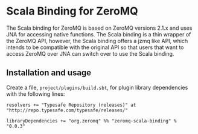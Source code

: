 Scala Binding for ZeroMQ
========================

The Scala binding for ZeroMQ is based on ZeroMQ versions 2.1.x and uses JNA for accessing native functions. The Scala binding is a thin wrapper of the ZeroMQ API, however, the Scala binding offers a jzmq like API, which intends to be compatible with the original API so that users that want to access ZeroMQ over JNA can switch over to use the Scala binding.

Installation and usage
----------------------

Create a file, `project/plugins/build.sbt`, for plugin library dependencies with the following lines:

    resolvers += "Typesafe Repository (releases)" at "http://repo.typesafe.com/typesafe/releases/"

    libraryDependencies += "org.zeromq" %% "zeromq-scala-binding" % "0.0.3"
